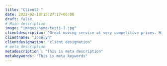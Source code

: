 ```yaml
---
title: "Client2 "
date: 2022-02-18T15:27:17+06:00
draft: false
# Main description
image: "images/home/testi-1.jpg"
clientdescription: "Great moving service at very competitive prices. Highly recommended"
clientname: "Jocelyn"
clientdesignation: "client designation"
# meta description
metadescription : "This is meta description"
metakeywords: "This is meta keywords"
---
```


